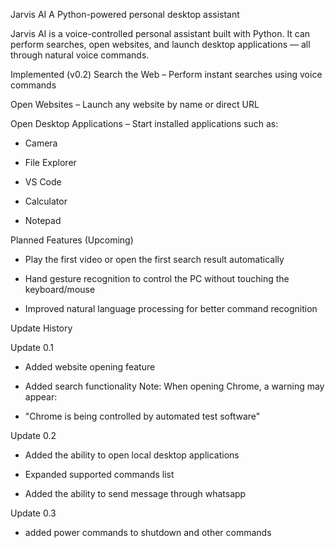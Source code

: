 Jarvis AI
A Python-powered personal desktop assistant

Jarvis AI is a voice-controlled personal assistant built with Python.
It can perform searches, open websites, and launch desktop applications — all through natural voice commands.

Implemented (v0.2)
Search the Web – Perform instant searches using voice commands

Open Websites – Launch any website by name or direct URL

Open Desktop Applications – Start installed applications such as:

- Camera 

- File Explorer 

- VS Code 

- Calculator 

- Notepad 


Planned Features (Upcoming)

- Play the first video or open the first search result automatically

- Hand gesture recognition to control the PC without touching the keyboard/mouse

- Improved natural language processing for better   command recognition


Update History


Update 0.1
- Added website opening feature

- Added search functionality
Note: When opening Chrome, a warning may appear:

- "Chrome is being controlled by automated test software"

Update 0.2
- Added the ability to open local desktop applications

- Expanded supported commands list

- Added the ability to send message through whatsapp
 
 Update 0.3

 - added power commands to shutdown and other commands